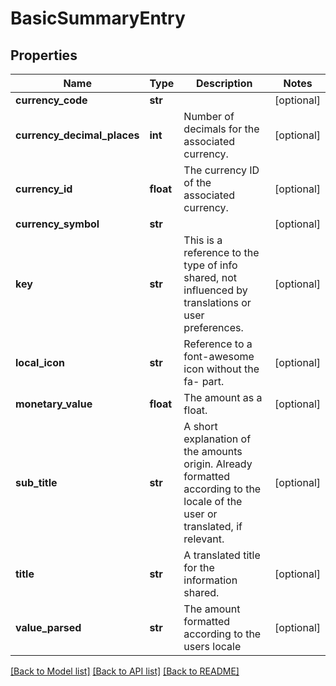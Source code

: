 # BasicSummaryEntry

## Properties
Name | Type | Description | Notes
------------ | ------------- | ------------- | -------------
**currency_code** | **str** |  | [optional] 
**currency_decimal_places** | **int** | Number of decimals for the associated currency. | [optional] 
**currency_id** | **float** | The currency ID of the associated currency. | [optional] 
**currency_symbol** | **str** |  | [optional] 
**key** | **str** | This is a reference to the type of info shared, not influenced by translations or user preferences. | [optional] 
**local_icon** | **str** | Reference to a font-awesome icon without the fa- part. | [optional] 
**monetary_value** | **float** | The amount as a float. | [optional] 
**sub_title** | **str** | A short explanation of the amounts origin. Already formatted according to the locale of the user or translated, if relevant. | [optional] 
**title** | **str** | A translated title for the information shared. | [optional] 
**value_parsed** | **str** | The amount formatted according to the users locale | [optional] 

[[Back to Model list]](../README.md#documentation-for-models) [[Back to API list]](../README.md#documentation-for-api-endpoints) [[Back to README]](../README.md)


